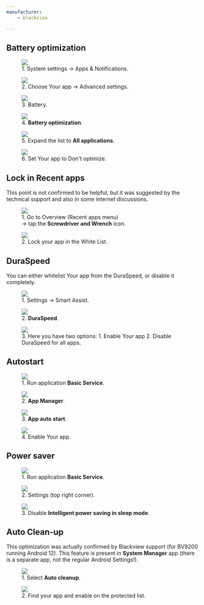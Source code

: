 ```yaml
---
manufacturer:
    - blackview

---
```



## Battery optimization

<div class="img-block">
  <figure>
    <img src="/assets/img/blackview/bv_battery_optimization_1.png">
    <figcaption>1. System settings -> Apps & Notifications. </figcaption>
  </figure>

  <figure>
    <img src="/assets/img/blackview/bv_battery_optimization_2.png">
    <figcaption>2. Choose Your app -> Advanced settings. </figcaption>
  </figure>

  <figure>
    <img src="/assets/img/blackview/bv_battery_optimization_3.png">
    <figcaption>3. Battery. </figcaption>
  </figure>

  <figure>
    <img src="/assets/img/blackview/bv_battery_optimization_4.png">
    <figcaption>4. <strong>Battery optimization</strong>. </figcaption>
  </figure>

  <figure>
    <img src="/assets/img/blackview/bv_battery_optimization_5.png">
    <figcaption>5. Expand the list to <strong>All applications</strong>. </figcaption>
  </figure>

  <figure>
    <img src="/assets/img/blackview/bv_battery_optimization_6.png">
    <figcaption>6. Set Your app to Don't optimize. </figcaption>
  </figure>

</div>


## Lock in Recent apps


This point is not confirmed to be helpful, but it was suggested by the technical support and also in some internet discussions.


<div class="img-block">
  <figure>
    <img src="/assets/img/blackview/bv_lock_1.png">
    <figcaption>1. Go to Overview (Recent apps menu)<br> -> tap the <strong>Screwdriver and Wrench</strong> icon. </figcaption>
  </figure>

  <figure>
    <img src="/assets/img/blackview/bv_lock_2.png">
    <figcaption>2. Lock your app in the White List. </figcaption>
  </figure>

</div>




## DuraSpeed

You can either whitelist Your app from the DuraSpeed, or disable it completely.

<div class="img-block">
  <figure>
    <img src="/assets/img/blackview/bv_dura_1.png">
    <figcaption>1. Settings -> Smart Assist. </figcaption>
  </figure>

  <figure>
    <img src="/assets/img/blackview/bv_dura_2.png">
    <figcaption>2. <strong>DuraSpeed</strong>. </figcaption>
  </figure>

  <figure>
    <img src="/assets/img/blackview/bv_dura_3.png">
    <figcaption>3. Here you have two options:
                   1. Enable Your app
                   2. Disable DuraSpeed for all apps. </figcaption>
  </figure>

</div>




## Autostart


<div class="img-block">
  <figure>
    <img src="/assets/img/blackview/bv_autostart_1.png">
    <figcaption>1. Run application <strong>Basic Service</strong>. </figcaption>
  </figure>

  <figure>
    <img src="/assets/img/blackview/bv_autostart_2.png">
    <figcaption>2. <strong>App Manager</strong>. </figcaption>
  </figure>

  <figure>
    <img src="/assets/img/blackview/bv_autostart_3.png">
    <figcaption>3. <strong>App auto start</strong>. </figcaption>
  </figure>

  <figure>
    <img src="/assets/img/blackview/bv_autostart_4.png">
    <figcaption>4. Enable Your app. </figcaption>
  </figure>

</div>




## Power saver

<div class="img-block">
  <figure>
    <img src="/assets/img/blackview/bv_powermanager_1.png">
    <figcaption>1. Run application <strong>Basic Service</strong>. </figcaption>
  </figure>

  <figure>
    <img src="/assets/img/blackview/bv_powermanager_2.png">
    <figcaption>2. Settings (top right corner). </figcaption>
  </figure>

  <figure>
    <img src="/assets/img/blackview/bv_powermanager_3.png">
    <figcaption>3. Disable <strong>Intelligent power saving in sleep mode</strong>. </figcaption>
  </figure>

</div>



## Auto Clean-up

This optimization was actually confirmed by Blackview support (for BV9200 running Android 12).
This feature is present in <strong>System Manager</strong> app (there is a separate app, not the regular Android Settings!).

<div class="img-block">
  <figure>
    <img src="/assets/img/blackview/bv_autoclean1.png">
    <figcaption>1. Select <strong>Auto cleanup</strong>. </figcaption>
  </figure>

  <figure>
    <img src="/assets/img/blackview/bv_autoclean2.png">
    <figcaption>2. Find your app and enable on the protected list. </figcaption>
  </figure>

</div>
